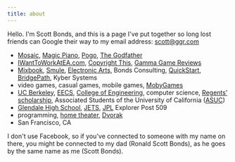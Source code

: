 ```yaml
---
title: about
---
```


Hello. I\'m Scott Bonds, and this is a page I\'ve put together so long lost friends can Google their way to my email address: scott@ggr.com

*   [Mosaic](http://www.heymosaic.com/), [Magic Piano](http://www.smule.com/magicpiano), [Pogo](http://pogo.com/), [The Godfather](http://www.metacritic.com/games/platforms/ps2/godfather?q=godfather)
*   [IWantToWorkAtEA.com](/tags/iwanttoworkatea.com.html), [Copyright This](http://www.december.com/cmc/mag/1997/nov/last.html), [Gamma Game Reviews](http://web.archive.org/web/19970707085443/http://www.ggr.com/)
*   [Mixbook](http://www.mixbook.com/), [Smule](http://smule.com/), [Electronic Arts](http://ea.com/), Bonds Consulting, [QuickStart](http://quickstart.com/), [BridgePath](http://investing.businessweek.com/research/stocks/private/snapshot.asp?privcapId=137922), Kyber Systems
*   video games, casual games, mobile games, [MobyGames](http://www.mobygames.com/developer/sheet/view/developerId,217603/)
*   [UC Berkeley](http://www.berkeley.edu/), [EECS](http://www.eecs.berkeley.edu/), [College of Engineering](http://www.coe.berkeley.edu/), computer science, [Regents’ scholarship](http://rcsa.berkeley.edu/), Associated Students of the University of California ([ASUC](http://www.asuc.org/))
*   [Glendale High School](http://www.glendalehigh.com/), [JETS](https://www.facebook.com/naijajets), [JPL](https://en.wikipedia.org/wiki/Jet_Propulsion_Laboratory) Explorer Post 509
*   programming, [home theater](http://www.forbes.com/infoimaging/free_forbes/2003/0512/127.html), [Dvorak](http://en.wikipedia.org/wiki/Dvorak_Simplified_Keyboard)
*   San Francisco, CA

I don\'t use Facebook, so if you\'ve connected to someone with my name on there, you might be connected to my dad (Ronald Scott Bonds), as he goes by the same name as me (Scott Bonds).
